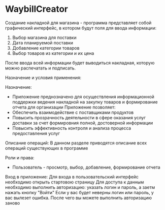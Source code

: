 # WaybillCreator
Создание накладной для магазина - программа представляет собой графический интерфейс, в котором будут поля для ввода информации:
1. Выбор магазина для поставки
2. Дата планируемой поставки
3. Добавление категории товаров
4. Выбор товаров из категории и их цена

После ввода всей информации будет выводиться накладная, которую можно распечатать и подписать.

Назначение и условия применения:

Назначение:

- Приложение преднозначено для осуществления информационной поддержки ведения накладной на закупку товаров и формирование отчета для организации
Приложение позволяет:
- Обеспечить взаимодействие с поставщиками продуктов
- Повысить прозрачность деятельности в сфере оказания услуг доставки за счет формировния полной, достоверной информации
- Повысить эффективность контроля и анализа процесса предоставления услуг

Описание операций: 
В данном разделе приводятся описание всех операций существующих в программе

Роли и права:
 - Пользователь - просмотр, выбор, добавление, формирование отчета

Вход в приложение:
  Для входа в пользовательский интерфейс необходимо открыть стартовою страницу
Для доступа к данным необходимо выполнить авторизацию: указать логин и пароль, а заетм нажать кнопку "Войти"
Если у вас будет неверны логин или пароль, у вас вылезет ошибка. После чего вы можете выполнить авторизацию заново




